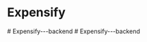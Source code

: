 # Expensify
#   E x p e n s i f y - - - b a c k e n d  
 #   E x p e n s i f y - - - b a c k e n d  
 